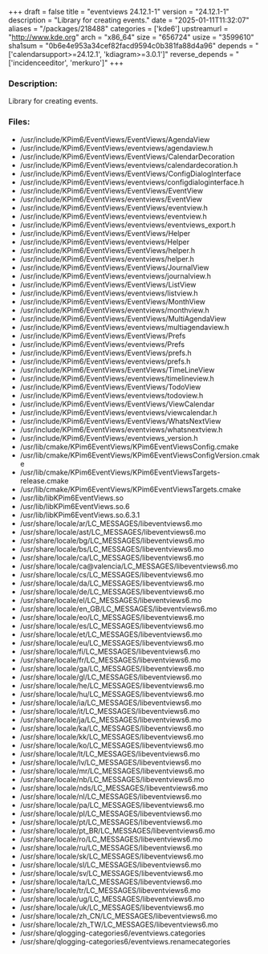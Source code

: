 +++
draft = false
title = "eventviews 24.12.1-1"
version = "24.12.1-1"
description = "Library for creating events."
date = "2025-01-11T11:32:07"
aliases = "/packages/218488"
categories = ['kde6']
upstreamurl = "http://www.kde.org"
arch = "x86_64"
size = "656724"
usize = "3599610"
sha1sum = "0b6e4e953a34cef82facd9594c0b381fa88d4a96"
depends = "['calendarsupport>=24.12.1', 'kdiagram>=3.0.1']"
reverse_depends = "['incidenceeditor', 'merkuro']"
+++
### Description: 
Library for creating events.

### Files: 
* /usr/include/KPim6/EventViews/EventViews/AgendaView
* /usr/include/KPim6/EventViews/eventviews/agendaview.h
* /usr/include/KPim6/EventViews/EventViews/CalendarDecoration
* /usr/include/KPim6/EventViews/eventviews/calendardecoration.h
* /usr/include/KPim6/EventViews/EventViews/ConfigDialogInterface
* /usr/include/KPim6/EventViews/eventviews/configdialoginterface.h
* /usr/include/KPim6/EventViews/EventViews/EventView
* /usr/include/KPim6/EventViews/eventviews/EventView
* /usr/include/KPim6/EventViews/EventViews/eventview.h
* /usr/include/KPim6/EventViews/eventviews/eventview.h
* /usr/include/KPim6/EventViews/eventviews/eventviews_export.h
* /usr/include/KPim6/EventViews/EventViews/Helper
* /usr/include/KPim6/EventViews/eventviews/Helper
* /usr/include/KPim6/EventViews/EventViews/helper.h
* /usr/include/KPim6/EventViews/eventviews/helper.h
* /usr/include/KPim6/EventViews/EventViews/JournalView
* /usr/include/KPim6/EventViews/eventviews/journalview.h
* /usr/include/KPim6/EventViews/EventViews/ListView
* /usr/include/KPim6/EventViews/eventviews/listview.h
* /usr/include/KPim6/EventViews/EventViews/MonthView
* /usr/include/KPim6/EventViews/eventviews/monthview.h
* /usr/include/KPim6/EventViews/EventViews/MultiAgendaView
* /usr/include/KPim6/EventViews/eventviews/multiagendaview.h
* /usr/include/KPim6/EventViews/EventViews/Prefs
* /usr/include/KPim6/EventViews/eventviews/Prefs
* /usr/include/KPim6/EventViews/EventViews/prefs.h
* /usr/include/KPim6/EventViews/eventviews/prefs.h
* /usr/include/KPim6/EventViews/EventViews/TimeLineView
* /usr/include/KPim6/EventViews/eventviews/timelineview.h
* /usr/include/KPim6/EventViews/EventViews/TodoView
* /usr/include/KPim6/EventViews/eventviews/todoview.h
* /usr/include/KPim6/EventViews/EventViews/ViewCalendar
* /usr/include/KPim6/EventViews/eventviews/viewcalendar.h
* /usr/include/KPim6/EventViews/EventViews/WhatsNextView
* /usr/include/KPim6/EventViews/eventviews/whatsnextview.h
* /usr/include/KPim6/EventViews/eventviews_version.h
* /usr/lib/cmake/KPim6EventViews/KPim6EventViewsConfig.cmake
* /usr/lib/cmake/KPim6EventViews/KPim6EventViewsConfigVersion.cmake
* /usr/lib/cmake/KPim6EventViews/KPim6EventViewsTargets-release.cmake
* /usr/lib/cmake/KPim6EventViews/KPim6EventViewsTargets.cmake
* /usr/lib/libKPim6EventViews.so
* /usr/lib/libKPim6EventViews.so.6
* /usr/lib/libKPim6EventViews.so.6.3.1
* /usr/share/locale/ar/LC_MESSAGES/libeventviews6.mo
* /usr/share/locale/ast/LC_MESSAGES/libeventviews6.mo
* /usr/share/locale/bg/LC_MESSAGES/libeventviews6.mo
* /usr/share/locale/bs/LC_MESSAGES/libeventviews6.mo
* /usr/share/locale/ca/LC_MESSAGES/libeventviews6.mo
* /usr/share/locale/ca@valencia/LC_MESSAGES/libeventviews6.mo
* /usr/share/locale/cs/LC_MESSAGES/libeventviews6.mo
* /usr/share/locale/da/LC_MESSAGES/libeventviews6.mo
* /usr/share/locale/de/LC_MESSAGES/libeventviews6.mo
* /usr/share/locale/el/LC_MESSAGES/libeventviews6.mo
* /usr/share/locale/en_GB/LC_MESSAGES/libeventviews6.mo
* /usr/share/locale/eo/LC_MESSAGES/libeventviews6.mo
* /usr/share/locale/es/LC_MESSAGES/libeventviews6.mo
* /usr/share/locale/et/LC_MESSAGES/libeventviews6.mo
* /usr/share/locale/eu/LC_MESSAGES/libeventviews6.mo
* /usr/share/locale/fi/LC_MESSAGES/libeventviews6.mo
* /usr/share/locale/fr/LC_MESSAGES/libeventviews6.mo
* /usr/share/locale/ga/LC_MESSAGES/libeventviews6.mo
* /usr/share/locale/gl/LC_MESSAGES/libeventviews6.mo
* /usr/share/locale/he/LC_MESSAGES/libeventviews6.mo
* /usr/share/locale/hu/LC_MESSAGES/libeventviews6.mo
* /usr/share/locale/ia/LC_MESSAGES/libeventviews6.mo
* /usr/share/locale/it/LC_MESSAGES/libeventviews6.mo
* /usr/share/locale/ja/LC_MESSAGES/libeventviews6.mo
* /usr/share/locale/ka/LC_MESSAGES/libeventviews6.mo
* /usr/share/locale/kk/LC_MESSAGES/libeventviews6.mo
* /usr/share/locale/ko/LC_MESSAGES/libeventviews6.mo
* /usr/share/locale/lt/LC_MESSAGES/libeventviews6.mo
* /usr/share/locale/lv/LC_MESSAGES/libeventviews6.mo
* /usr/share/locale/mr/LC_MESSAGES/libeventviews6.mo
* /usr/share/locale/nb/LC_MESSAGES/libeventviews6.mo
* /usr/share/locale/nds/LC_MESSAGES/libeventviews6.mo
* /usr/share/locale/nl/LC_MESSAGES/libeventviews6.mo
* /usr/share/locale/pa/LC_MESSAGES/libeventviews6.mo
* /usr/share/locale/pl/LC_MESSAGES/libeventviews6.mo
* /usr/share/locale/pt/LC_MESSAGES/libeventviews6.mo
* /usr/share/locale/pt_BR/LC_MESSAGES/libeventviews6.mo
* /usr/share/locale/ro/LC_MESSAGES/libeventviews6.mo
* /usr/share/locale/ru/LC_MESSAGES/libeventviews6.mo
* /usr/share/locale/sk/LC_MESSAGES/libeventviews6.mo
* /usr/share/locale/sl/LC_MESSAGES/libeventviews6.mo
* /usr/share/locale/sv/LC_MESSAGES/libeventviews6.mo
* /usr/share/locale/ta/LC_MESSAGES/libeventviews6.mo
* /usr/share/locale/tr/LC_MESSAGES/libeventviews6.mo
* /usr/share/locale/ug/LC_MESSAGES/libeventviews6.mo
* /usr/share/locale/uk/LC_MESSAGES/libeventviews6.mo
* /usr/share/locale/zh_CN/LC_MESSAGES/libeventviews6.mo
* /usr/share/locale/zh_TW/LC_MESSAGES/libeventviews6.mo
* /usr/share/qlogging-categories6/eventviews.categories
* /usr/share/qlogging-categories6/eventviews.renamecategories
